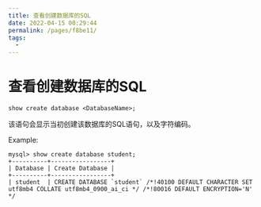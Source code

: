 ```yaml
---
title: 查看创建数据库的SQL
date: 2022-04-15 00:29:44
permalink: /pages/f8be11/
tags:
  - 
---
```

# 查看创建数据库的SQL

```mysql
show create database <DatabaseName>;
```

该语句会显示当初创建该数据库的SQL语句，以及字符编码。



Example:
```mysql
mysql> show create database student;
+----------+-----------------+ 
| Database | Create Database | 
+----------+-----------------+ 
| student  | CREATE DATABASE `student` /*!40100 DEFAULT CHARACTER SET utf8mb4 COLLATE utf8mb4_0900_ai_ci */ /*!80016 DEFAULT ENCRYPTION='N' */ 
```